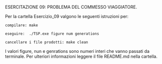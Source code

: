 ESERCITAZIONE 09: PROBLEMA DEL COMMESSO VIAGGIATORE.

Per la cartella Esercizio_09 valgono le seguenti istruzioni per:

	compilare: make

	eseguire:  ./TSP.exe figure num generations
	
	cancellare i file prodotti: make clean
	
I valori figure, nun e genrations sono numeri interi che vanno passati da terminale. 
Per ulteriori informazioni leggere il file README.md nella cartella. 
